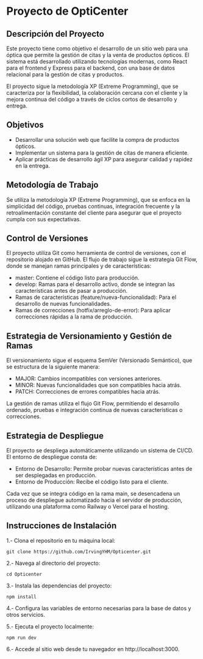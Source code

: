 # Proyecto de OptiCenter

## Descripción del Proyecto
Este proyecto tiene como objetivo el desarrollo de un sitio web para una óptica que permite la gestión de citas y la venta de productos ópticos. El sistema está desarrollado utilizando tecnologías modernas, como React para el frontend y Express para el backend, con una base de datos relacional para la gestión de citas y productos.

El proyecto sigue la metodología XP (Extreme Programming), que se caracteriza por la flexibilidad, la colaboración cercana con el cliente y la mejora continua del código a través de ciclos cortos de desarrollo y entrega.

## Objetivos
- Desarrollar una solución web que facilite la compra de productos ópticos.
- Implementar un sistema para la gestión de citas de manera eficiente.
- Aplicar prácticas de desarrollo ágil XP para asegurar calidad y rapidez en la entrega.

## Metodología de Trabajo
Se utiliza la metodología XP (Extreme Programming), que se enfoca en la simplicidad del código, pruebas continuas, integración frecuente y la retroalimentación constante del cliente para asegurar que el proyecto cumpla con sus expectativas.

## Control de Versiones
El proyecto utiliza Git como herramienta de control de versiones, con el repositorio alojado en GitHub. El flujo de trabajo sigue la estrategia Git Flow, donde se manejan ramas principales y de características:

- master: Contiene el código listo para producción.
- develop: Ramas para el desarrollo activo, donde se integran las características antes de pasar a producción.
- Ramas de características (feature/nueva-funcionalidad): Para el desarrollo de nuevas funcionalidades.
- Ramas de correcciones (hotfix/arreglo-de-error): Para aplicar correcciones rápidas a la rama de producción.

## Estrategia de Versionamiento y Gestión de Ramas
El versionamiento sigue el esquema SemVer (Versionado Semántico), que se estructura de la siguiente manera:

- MAJOR: Cambios incompatibles con versiones anteriores.
- MINOR: Nuevas funcionalidades que son compatibles hacia atrás.
- PATCH: Correcciones de errores compatibles hacia atrás.

La gestión de ramas utiliza el flujo Git Flow, permitiendo el desarrollo ordenado, pruebas e integración continua de nuevas características o correcciones.

## Estrategia de Despliegue
El proyecto se despliega automáticamente utilizando un sistema de CI/CD. El entorno de despliegue consta de:

- Entorno de Desarrollo: Permite probar nuevas características antes de ser desplegadas en producción.
- Entorno de Producción: Recibe el código listo para el cliente.

Cada vez que se integra código en la rama main, se desencadena un proceso de despliegue automatizado hacia el servidor de producción, utilizando una plataforma como Railway o Vercel para el hosting.

## Instrucciones de Instalación

1.- Clona el repositorio en tu máquina local:

    git clone https://github.com/IrvingYHM/Opticenter.git

2.- Navega al directorio del proyecto:

    cd Opticenter

3.- Instala las dependencias del proyecto:

    npm install

4.- Configura las variables de entorno necesarias para la base de datos y otros servicios.

5.- Ejecuta el proyecto localmente:

    npm run dev

6.- Accede al sitio web desde tu navegador en http://localhost:3000.